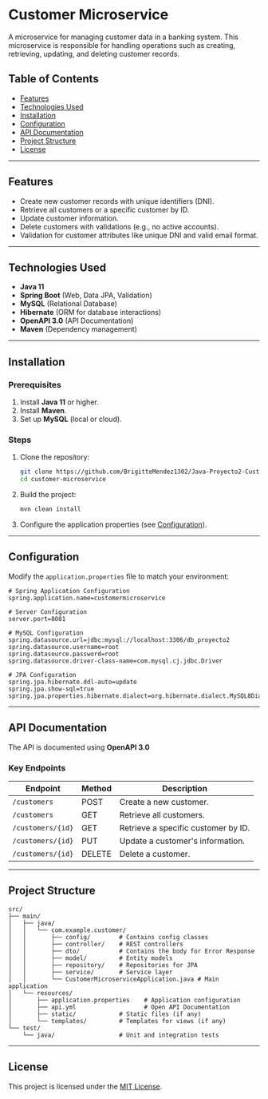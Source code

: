 
# Customer Microservice

A microservice for managing customer data in a banking system. This microservice is responsible for handling operations such as creating, retrieving, updating, and deleting customer records.

## Table of Contents
- [Features](#features)
- [Technologies Used](#technologies-used)
- [Installation](#installation)
- [Configuration](#configuration)
- [API Documentation](#api-documentation)
- [Project Structure](#project-structure)
- [License](#license)

---

## Features
- Create new customer records with unique identifiers (DNI).
- Retrieve all customers or a specific customer by ID.
- Update customer information.
- Delete customers with validations (e.g., no active accounts).
- Validation for customer attributes like unique DNI and valid email format.

---

## Technologies Used
- **Java 11**
- **Spring Boot** (Web, Data JPA, Validation)
- **MySQL** (Relational Database)
- **Hibernate** (ORM for database interactions)
- **OpenAPI 3.0** (API Documentation)
- **Maven** (Dependency management)

---

## Installation

### Prerequisites
1. Install **Java 11** or higher.
2. Install **Maven**.
3. Set up **MySQL** (local or cloud).

### Steps
1. Clone the repository:
   ```bash
   git clone https://github.com/BrigitteMendez1302/Java-Proyecto2-CustomerMicroservice.git
   cd customer-microservice
   ```

2. Build the project:
   ```bash
   mvn clean install
   ```

3. Configure the application properties (see [Configuration](#configuration)).

---

## Configuration

Modify the `application.properties` file to match your environment:

```properties
# Spring Application Configuration
spring.application.name=customermicroservice

# Server Configuration
server.port=8081

# MySQL Configuration
spring.datasource.url=jdbc:mysql://localhost:3306/db_proyecto2
spring.datasource.username=root
spring.datasource.password=root
spring.datasource.driver-class-name=com.mysql.cj.jdbc.Driver

# JPA Configuration
spring.jpa.hibernate.ddl-auto=update
spring.jpa.show-sql=true
spring.jpa.properties.hibernate.dialect=org.hibernate.dialect.MySQL8Dialect
```

---

## API Documentation

The API is documented using **OpenAPI 3.0**

### Key Endpoints
| Endpoint                  | Method | Description                         |
|---------------------------|--------|-------------------------------------|
| `/customers`              | POST   | Create a new customer.              |
| `/customers`              | GET    | Retrieve all customers.             |
| `/customers/{id}`         | GET    | Retrieve a specific customer by ID. |
| `/customers/{id}`         | PUT    | Update a customer's information.    |
| `/customers/{id}`         | DELETE | Delete a customer.                  |

---

## Project Structure
```plaintext
src/
├── main/
│   ├── java/
│   │   └── com.example.customer/
│   │       ├── config/        # Contains config classes
│   │       ├── controller/    # REST controllers
│   │       ├── dto/           # Contains the body for Error Response
│   │       ├── model/         # Entity models
│   │       ├── repository/    # Repositories for JPA
│   │       ├── service/       # Service layer
│   │       └── CustomerMicroserviceApplication.java # Main application
│   └── resources/
│       ├── application.properties    # Application configuration
│       ├── api.yml                   # Open API Documentation
│       ├── static/            # Static files (if any)
│       └── templates/         # Templates for views (if any)
└── test/
    └── java/                  # Unit and integration tests
```

---

## License
This project is licensed under the [MIT License](LICENSE).
